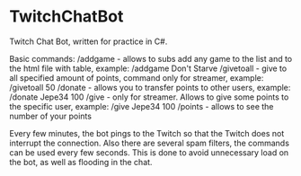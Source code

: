 # TwitchChatBot

Twitch Chat Bot, written for practice in C#.

Basic commands:
/addgame - allows to subs add any game to the list and to the html file with table, example: /addgame Don't Starve
/givetoall - give to all specified amount of points, command only for streamer, example: /givetoall 50
/donate - allows you to transfer points to other users, example: /donate Jepe34 100
/give - only for streamer. Allows to give some points to the specific user, example: /give Jepe34 100
/points - allows to see the number of your points

Every few minutes, the bot pings to the Twitch so that the Twitch does not interrupt the connection.
Also there are several spam filters, the commands can be used every few seconds. This is done to avoid unnecessary load on the bot, as well as flooding in the chat.

